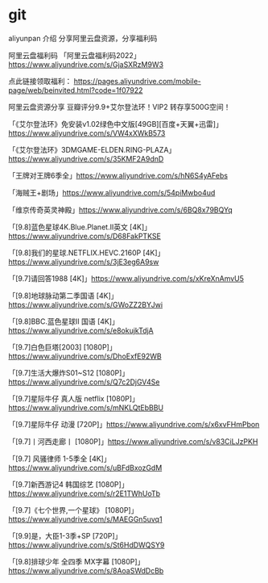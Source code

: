 # git
aliyunpan
介绍
分享阿里云盘资源，分享福利码

阿里云盘福利码
「阿里云盘福利码2022」https://www.aliyundrive.com/s/GjaSXRzM9W3

点此链接领取福利：
https://pages.aliyundrive.com/mobile-page/web/beinvited.html?code=1f07922

阿里云盘资源分享
豆瓣评分9.9+艾尔登法环！VIP2 转存享500G空间！

「《艾尔登法环》免安装v1.02绿色中文版[49GB][百度+天翼+迅雷]」https://www.aliyundrive.com/s/VW4xXWkB573

「《艾尔登法环》3DMGAME-ELDEN.RING-PLAZA」https://www.aliyundrive.com/s/35KMF2A9dnD

「王牌对王牌6季全」https://www.aliyundrive.com/s/hN6S4yAFebs

「海贼王+剧场」https://www.aliyundrive.com/s/54piMwbo4ud

「维京传奇英灵神殿」https://www.aliyundrive.com/s/6BQ8x79BQYq

「[9.8]蓝色星球4K.Blue.Planet.II英文 [4K]」https://www.aliyundrive.com/s/D68FakPTKSE

「[9.8]我们的星球.NETFLIX.HEVC.2160P [4K]」https://www.aliyundrive.com/s/3jE3eg6A9sw

「[9.7]请回答1988 [4K]」https://www.aliyundrive.com/s/xKreXnAmvU5

「[9.8]地球脉动第二季国语 [4K]」https://www.aliyundrive.com/s/GWoZZ2BYJwi

「[9.8]BBC.蓝色星球Ⅱ 国语 [4K]」https://www.aliyundrive.com/s/e8okujkTdjA

「[9.7]白色巨塔[2003] [1080P]」https://www.aliyundrive.com/s/DhoExfE92WB

「[9.7]生活大爆炸S01~S12 [1080P]」https://www.aliyundrive.com/s/Q7c2DjGV4Se

「[9.7]星际牛仔 真人版 netflix [1080P]」https://www.aliyundrive.com/s/mNKLQtEbBBU

「[9.7]星际牛仔 动漫 [720P]」https://www.aliyundrive.com/s/x6xvFHmPbon

「[9.7]丨河西走廊丨 [1080P]」https://www.aliyundrive.com/s/v83CiLJzPKH

「[9.7] 风骚律师 1-5季全 [4K]」https://www.aliyundrive.com/s/uBFdBxozGdM

「[9.7]新西游记4 韩国综艺 [1080P]」https://www.aliyundrive.com/s/r2E1TWhUoTb

「[9.7]《七个世界,一个星球》 [1080P]」https://www.aliyundrive.com/s/MAEGGn5uvq1

「[9.9]是，大臣1-3季+SP [720P]」https://www.aliyundrive.com/s/St6HdDWQSY9

「[9.8]排球少年 全四季 MX字幕 [1080P]」https://www.aliyundrive.com/s/8AoaSWdDcBb

